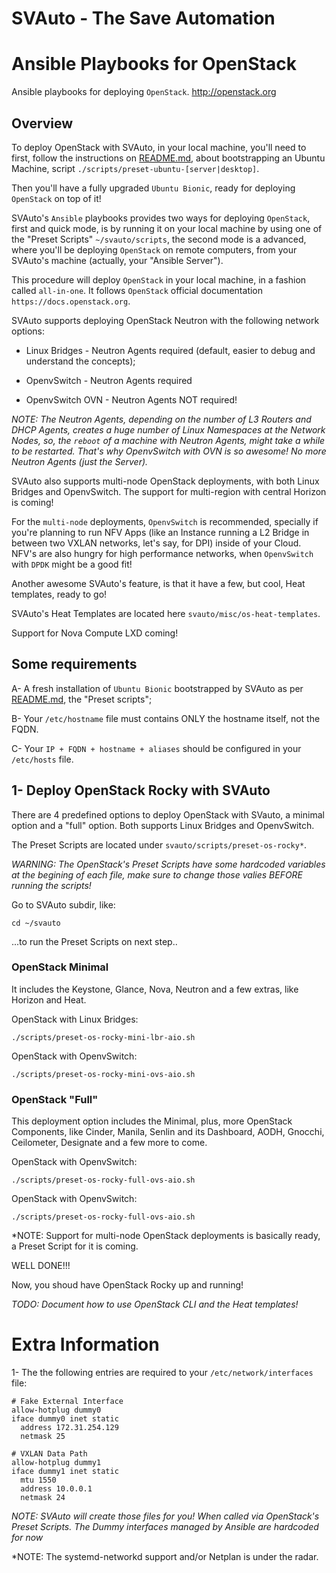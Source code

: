 ﻿
# SVAuto - The Save Automation

# Ansible Playbooks for OpenStack

Ansible playbooks for deploying `OpenStack`.  http://openstack.org

## Overview

To deploy OpenStack with SVAuto, in your local machine, you'll need to first, follow the instructions on [README.md](README.md), about bootstrapping an Ubuntu Machine, script `./scripts/preset-ubuntu-[server|desktop]`.

Then you'll have a fully upgraded `Ubuntu Bionic`, ready for deploying `OpenStack` on top of it!

SVAuto's `Ansible` playbooks provides two ways for deploying `OpenStack`, first and quick mode, is by running it on your local machine by using one of the "Preset Scripts" `~/svauto/scripts`, the second mode is a advanced, where you'll be deploying `OpenStack` on remote computers, from your SVAuto's machine (actually, your "Ansible Server").

This procedure will deploy `OpenStack` in your local machine, in a fashion called `all-in-one`. It follows `OpenStack` official documentation `https://docs.openstack.org`.

SVAuto supports deploying OpenStack Neutron with the following network options:

- Linux Bridges - Neutron Agents required (default, easier to debug and understand the concepts);

- OpenvSwitch - Neutron Agents required

- OpenvSwitch OVN - Neutron Agents NOT required!

*NOTE: The Neutron Agents, depending on the number of L3 Routers and DHCP Agents, creates a huge number of Linux Namespaces at the Network Nodes, so, the `reboot` of a machine with Neutron Agents, might take a while to be restarted. That's why OpenvSwitch with OVN is so awesome! No more Neutron Agents (just the Server).*

SVAuto also supports multi-node OpenStack deployments, with both Linux Bridges and OpenvSwitch. The support for multi-region with central Horizon is coming!

For the `multi-node` deployments, `OpenvSwitch` is recommended, specially if you're planning to run NFV Apps (like an Instance running a L2 Bridge in between two VXLAN networks, let's say, for DPI) inside of your Cloud. NFV's are also hungry for high performance networks, when `OpenvSwitch` with `DPDK` might be a good fit!

Another awesome SVAuto's feature, is that it have a few, but cool, Heat templates, ready to go!

SVAuto's Heat Templates are located here `svauto/misc/os-heat-templates`.

Support for Nova Compute LXD coming!

## Some requirements

A- A fresh installation of `Ubuntu Bionic` bootstrapped by SVAuto as per [README.md](README.md), the "Preset scripts";

B- Your `/etc/hostname` file must contains ONLY the hostname itself, not the FQDN.

C- Your `IP + FQDN + hostname + aliases` should be configured in your `/etc/hosts` file.

## 1- Deploy OpenStack Rocky with SVAuto

There are 4 predefined options to deploy OpenStack with SVauto, a minimal option and a "full" option. Both supports Linux Bridges and OpenvSwitch.

The Preset Scripts are located under `svauto/scripts/preset-os-rocky*`. 

*WARNING: The OpenStack's Preset Scripts have some hardcoded variables at the begining of each file, make sure to change those valies BEFORE running the scripts!*

Go to SVAuto subdir, like:

    cd ~/svauto

...to run the Preset Scripts on next step..

### OpenStack Minimal

It includes the Keystone, Glance, Nova, Neutron and a few extras, like Horizon and Heat.

OpenStack with Linux Bridges:

    ./scripts/preset-os-rocky-mini-lbr-aio.sh

OpenStack with OpenvSwitch:

    ./scripts/preset-os-rocky-mini-ovs-aio.sh

### OpenStack "Full"

This deployment option includes the Minimal, plus, more OpenStack Components, like Cinder, Manila, Senlin and its Dashboard, AODH, Gnocchi, Ceilometer, Designate and a few more to come.

OpenStack with OpenvSwitch:

    ./scripts/preset-os-rocky-full-ovs-aio.sh

OpenStack with OpenvSwitch:

    ./scripts/preset-os-rocky-full-ovs-aio.sh

*NOTE: Support for multi-node OpenStack deployments is basically ready, a Preset Script for it is coming.

WELL DONE!!!

Now, you shoud have OpenStack Rocky up and running!

*TODO: Document how to use OpenStack CLI and the Heat templates!*

# Extra Information

1- The the following entries are required to your `/etc/network/interfaces` file:

    # Fake External Interface
    allow-hotplug dummy0
    iface dummy0 inet static
      address 172.31.254.129
      netmask 25

    # VXLAN Data Path
    allow-hotplug dummy1
    iface dummy1 inet static
      mtu 1550
      address 10.0.0.1
      netmask 24

*NOTE: SVAuto will create those files for you! When called via OpenStack's Preset Scripts. The Dummy interfaces managed by Ansible are hardcoded for now*

*NOTE: The systemd-networkd support and/or Netplan is under the radar.

